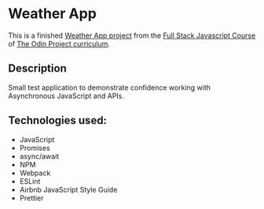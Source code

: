 # Weather App

This is a finished [Weather App project](https://www.theodinproject.com/lessons/node-path-javascript-weather-app) from the [Full Stack Javascript Course](https://www.theodinproject.com/paths/full-stack-javascript) of [The Odin Project curriculum](https://www.theodinproject.com/paths).

## Description

Small test application to demonstrate confidence working with Asynchronous JavaScript and APIs.

## Technologies used:

- JavaScript
- Promises
- async/await
- NPM
- Webpack
- ESLint
- Airbnb JavaScript Style Guide
- Prettier
